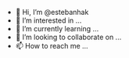 - 👋 Hi, I’m @estebanhak
- 👀 I’m interested in ...
- 🌱 I’m currently learning ...
- 💞️ I’m looking to collaborate on ...
- 📫 How to reach me ...

<!---
estebanhak/estebanhak is a ✨ special ✨ repository because its `README.md` (this file) appears on your GitHub profile.
You can click the Preview link to take a look at your changes.
--->
